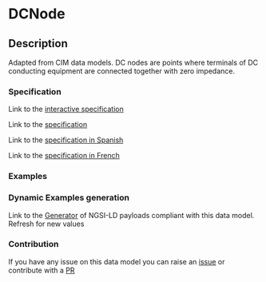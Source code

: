 # DCNode

## Description 

Adapted from CIM data models. DC nodes are points where terminals of DC conducting equipment are connected together with zero impedance.
### Specification

Link to the [interactive specification](https://swagger.lab.fiware.org/?url=https://smart-data-models.github.io/dataModel.EnergyCIM/DCNode/swagger.yaml)

Link to the [specification](https://smart-data-models.github.io/dataModel.EnergyCIM/DCNode/doc/spec.md)

Link to the [specification in Spanish](https://smart-data-models.github.io/dataModel.EnergyCIM/DCNode/doc/spec_ES.md)

Link to the [specification in French](https://smart-data-models.github.io/dataModel.EnergyCIM/DCNode/doc/spec_FR.md)
### Examples
### Dynamic Examples generation

Link to the [Generator](https://smartdatamodels.org/extra/ngsi-ld_generator_v0.91.php?schemaUrl=https://raw.githubusercontent.com/smart-data-models/dataModel.EnergyCIM/master/DCNode/schema.json&email=info@smartdatamodels.org) of NGSI-LD payloads compliant with this data model. Refresh for new values
### Contribution

 If you have any issue on this data model you can raise an [issue](https://github.com/smart-data-models/dataModel.EnergyCIM/issues)  or contribute with a [PR](https://github.com/smart-data-models/dataModel.EnergyCIM/pulls)